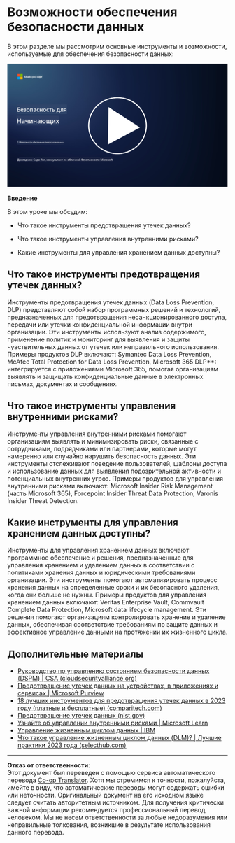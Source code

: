 <!--
CO_OP_TRANSLATOR_METADATA:
{
  "original_hash": "50697add9758e54693442d502d2d5f8a",
  "translation_date": "2025-09-04T00:54:42+00:00",
  "source_file": "7.2 Data security capabilities.md",
  "language_code": "ru"
}
-->
# Возможности обеспечения безопасности данных

В этом разделе мы рассмотрим основные инструменты и возможности, используемые для обеспечения безопасности данных:

[![Смотреть видео](../../translated_images/7-2_placeholder.1f3c39f0c7cfea7ef355438079e171e047a0f79c8dc0b63ad78513b1910f7cdf.ru.png)](https://learn-video.azurefd.net/vod/player?id=0c9fff7c-e17c-4a14-ac3b-69b5a5786f55)

**Введение**

В этом уроке мы обсудим:

- Что такое инструменты предотвращения утечек данных?

- Что такое инструменты управления внутренними рисками?

- Какие инструменты для управления хранением данных доступны?

## Что такое инструменты предотвращения утечек данных?

Инструменты предотвращения утечек данных (Data Loss Prevention, DLP) представляют собой набор программных решений и технологий, предназначенных для предотвращения несанкционированного доступа, передачи или утечки конфиденциальной информации внутри организации. Эти инструменты используют анализ содержимого, применение политик и мониторинг для выявления и защиты чувствительных данных от утечек или неправильного использования. Примеры продуктов DLP включают: Symantec Data Loss Prevention, McAfee Total Protection for Data Loss Prevention, Microsoft 365 DLP**: интегрируется с приложениями Microsoft 365, помогая организациям выявлять и защищать конфиденциальные данные в электронных письмах, документах и сообщениях.

## Что такое инструменты управления внутренними рисками?

Инструменты управления внутренними рисками помогают организациям выявлять и минимизировать риски, связанные с сотрудниками, подрядчиками или партнерами, которые могут намеренно или случайно нарушить безопасность данных. Эти инструменты отслеживают поведение пользователей, шаблоны доступа и использование данных для выявления подозрительной активности и потенциальных внутренних угроз. Примеры продуктов для управления внутренними рисками включают: Microsoft Insider Risk Management (часть Microsoft 365), Forcepoint Insider Threat Data Protection, Varonis Insider Threat Detection.

## Какие инструменты для управления хранением данных доступны?

Инструменты для управления хранением данных включают программное обеспечение и решения, предназначенные для управления хранением и удалением данных в соответствии с политиками хранения данных и юридическими требованиями организации. Эти инструменты помогают автоматизировать процесс хранения данных на определенные сроки и их безопасного удаления, когда они больше не нужны. Примеры продуктов для управления хранением данных включают: Veritas Enterprise Vault, Commvault Complete Data Protection, Microsoft data lifecycle management. Эти решения помогают организациям контролировать хранение и удаление данных, обеспечивая соответствие требованиям по защите данных и эффективное управление данными на протяжении их жизненного цикла.

## Дополнительные материалы

- [Руководство по управлению состоянием безопасности данных (DSPM) | CSA (cloudsecurityalliance.org)](https://cloudsecurityalliance.org/blog/2023/03/31/the-big-guide-to-data-security-posture-management-dspm/)
- [Предотвращение утечек данных на устройствах, в приложениях и сервисах | Microsoft Purview](https://youtu.be/hvqq8L_0kgI)
- [18 лучших инструментов для предотвращения утечек данных в 2023 году (платные и бесплатные) (comparitech.com)](https://www.comparitech.com/data-privacy-management/data-loss-prevention-tools-software/)
- [Предотвращение утечек данных (nist.gov)](https://tsapps.nist.gov/publication/get_pdf.cfm?pub_id=904672)
- [Узнайте об управлении внутренними рисками | Microsoft Learn](https://learn.microsoft.com/purview/insider-risk-management?WT.mc_id=academic-96948-sayoung)
- [Управление жизненным циклом данных | IBM](https://www.ibm.com/topics/data-lifecycle-management)
- [Что такое управление жизненным циклом данных (DLM)? | Лучшие практики 2023 года (selecthub.com)](https://www.selecthub.com/big-data-analytics/data-lifecycle-management/)

---

**Отказ от ответственности**:  
Этот документ был переведен с помощью сервиса автоматического перевода [Co-op Translator](https://github.com/Azure/co-op-translator). Хотя мы стремимся к точности, пожалуйста, имейте в виду, что автоматические переводы могут содержать ошибки или неточности. Оригинальный документ на его исходном языке следует считать авторитетным источником. Для получения критически важной информации рекомендуется профессиональный перевод человеком. Мы не несем ответственности за любые недоразумения или неправильные толкования, возникшие в результате использования данного перевода.
